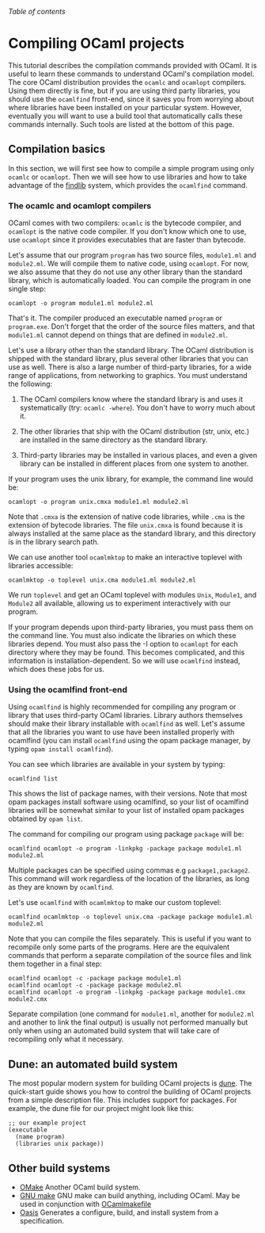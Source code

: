 <!-- ((! set title Compiling OCaml Projects !)) ((! set learn !)) -->

*Table of contents*

# Compiling OCaml projects

This tutorial describes the compilation commands provided with OCaml. It is
useful to learn these commands to understand OCaml's compilation model. The
core OCaml distribution provides the `ocamlc` and `ocamlopt` compilers. Using
them directly is fine, but if you are using third party libraries, you should
use the `ocamlfind` front-end, since it saves you from worrying about where
libraries have been installed on your particular system.  However, eventually
you will want to use a build tool that automatically calls these commands
internally. Such tools are listed at the bottom of this page.

## Compilation basics

In this section, we will first see how to compile a simple program using
only `ocamlc` or `ocamlopt`. Then we will see how to use libraries and how
to take advantage of the
[findlib](http://projects.camlcity.org/projects/findlib.html)
system, which provides the `ocamlfind` command.

### The ocamlc and ocamlopt compilers

OCaml comes with two compilers: `ocamlc` is the bytecode compiler, and
`ocamlopt` is the native code compiler. If you don't know which one to use, use
`ocamlopt` since it provides executables that are faster than bytecode.

Let's assume that our program `program` has two source files,
`module1.ml` and `module2.ml`. We will compile them to native code,
using `ocamlopt`. For now, we also assume that they do not use any other
library than the standard library, which is automatically loaded. You
can compile the program in one single step:

```shell
ocamlopt -o program module1.ml module2.ml
```

That's it. The compiler produced an executable named `program` or
`program.exe`. Don't forget
that the order of the source files matters, and that `module1.ml` cannot
depend on things that are defined in `module2.ml`.

Let's use a library other than the standard library. The OCaml
distribution is shipped with the standard library, plus several other
libraries that you can use as well. There is also a large number of
third-party libraries, for a wide range of applications, from networking
to graphics. You must understand the following:

1. The OCaml compilers know where the standard library is and uses it
 systematically (try: `ocamlc -where`). You don't have to worry much
 about it.

1. The other libraries that ship with the OCaml distribution (str, unix, etc.)
 are installed in the same directory as the standard library.

1. Third-party libraries may be installed in various places, and even a
 given library can be installed in different places from one system
 to another.

If your program uses the unix library, for example, the command line would be:

```shell
ocamlopt -o program unix.cmxa module1.ml module2.ml
```

Note that `.cmxa` is the extension of native code libraries, while `.cma` is
the extension of bytecode libraries. The file `unix.cmxa` is found because it
is always installed at the same place as the standard library, and this
directory is in the library search path.

We can use another tool `ocamlmktop` to make an interactive toplevel with
libraries accessible:

```shell
ocamlmktop -o toplevel unix.cma module1.ml module2.ml
```

We run `toplevel` and get an OCaml toplevel with modules `Unix`, `Module1`, and
`Module2` all available, allowing us to experiment interactively with our
program.

If your program depends upon third-party libraries, you must pass them on the
command line. You must also indicate the libraries on which these libraries
depend. You must also pass the -I option to `ocamlopt` for each directory where
they may be found. This becomes complicated, and this information is
installation-dependent. So we will use `ocamlfind` instead, which does these
jobs for us.

###  Using the ocamlfind front-end

Using `ocamlfind` is highly recommended for compiling any program or library
that uses third-party OCaml libraries. Library authors themselves should make
their library installable with `ocamlfind` as well. Let's assume that all the
libraries you want to use have been installed properly with ocamlfind (you can
install `ocamlfind` using the opam package manager, by typing `opam install
ocamlfind`).

You can see which libraries are available in your system by typing:

```shell
ocamlfind list
```

This shows the list of package names, with their versions. Note that most
opam packages install software using ocamlfind, so your list of ocamlfind
libraries will be somewhat similar to your list of installed opam packages
obtained by `opam list`.

The command for compiling our program using package `package` will be:

```shell
ocamlfind ocamlopt -o program -linkpkg -package package module1.ml module2.ml
```

Multiple packages can be specified using commas e.g `package1,package2`. This
command will work regardless of the location of the libraries, as long as they
are known by `ocamlfind`.

Let's use `ocamlfind` with `ocamlmktop` to make our custom toplevel:

```shell
ocamlfind ocamlmktop -o toplevel unix.cma -package package module1.ml module2.ml
```

Note that you can compile the files separately. This is useful if
you want to recompile only some parts of the programs. Here are the
equivalent commands that perform a separate compilation of the source
files and link them together in a final step:

```shell
ocamlfind ocamlopt -c -package package module1.ml
ocamlfind ocamlopt -c -package package module2.ml
ocamlfind ocamlopt -o program -linkpkg -package package module1.cmx module2.cmx
```

Separate compilation (one command for `module1.ml`, another for `module2.ml`
and another to link the final output) is usually not performed manually but
only when using an automated build system that will take care of recompiling
only what it necessary.

## Dune: an automated build system

The most popular modern system for building OCaml projects is
[dune](https://dune.readthedocs.io/en/latest/quick-start.html). The quick-start
guide shows you how to control the building of OCaml projects from a simple
description file. This includes support for packages. For example, the dune
file for our project might look like this:

```shell
;; our example project
(executable
  (name program)
  (libraries unix package))
```

## Other build systems

- [OMake](https://github.com/ocaml-omake/omake) Another OCaml build system.
- [GNU make](https://www.gnu.org/software/make/) GNU make can build anything, including OCaml. May be used in conjunction with [OCamlmakefile](https://github.com/mmottl/ocaml-makefile)
- [Oasis](https://github.com/ocaml/oasis) Generates a configure, build, and install system from a specification.
